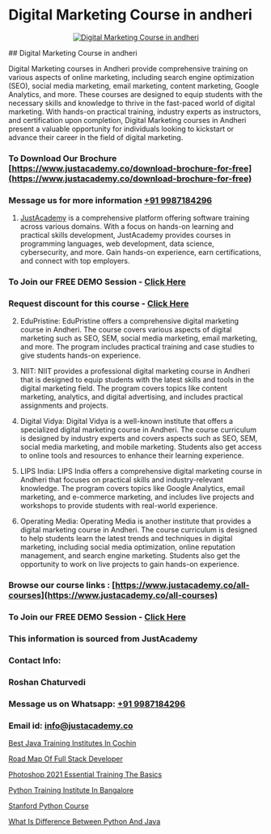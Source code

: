 # Digital Marketing Course in andheri

<p align="center">
  <a href="https://justacademy.co/course-detail/digital-marketing">
    <img src="https://justacademy.co/storage2/course_image/1676636720_course_image.webp" alt="Digital Marketing Course in andheri">
  </a>
</p>
## Digital Marketing Course in andheri

Digital Marketing courses in Andheri provide comprehensive training on various aspects of online marketing, including search engine optimization (SEO), social media marketing, email marketing, content marketing, Google Analytics, and more. These courses are designed to equip students with the necessary skills and knowledge to thrive in the fast-paced world of digital marketing. With hands-on practical training, industry experts as instructors, and certification upon completion, Digital Marketing courses in Andheri present a valuable opportunity for individuals looking to kickstart or advance their career in the field of digital marketing.
### To Download Our Brochure [https://www.justacademy.co/download-brochure-for-free](https://www.justacademy.co/download-brochure-for-free)
### Message us for more information [+91 9987184296](https://api.whatsapp.com/send?phone=919987184296)

1) [JustAcademy](https://justacademy.co) is a comprehensive platform offering software training across various domains. With a focus on hands-on learning and practical skills development, JustAcademy provides courses in programming languages, web development, data science, cybersecurity, and more. Gain hands-on experience, earn certifications, and connect with top employers.

### To Join our FREE DEMO Session - [Click Here](https://www.justacademy.co/register-for-course-demo/)
### Request discount for this course - [Click Here](https://justacademy.co/contact-us/)

2) EduPristine: EduPristine offers a comprehensive digital marketing course in Andheri. The course covers various aspects of digital marketing such as SEO, SEM, social media marketing, email marketing, and more. The program includes practical training and case studies to give students hands-on experience.

3) NIIT: NIIT provides a professional digital marketing course in Andheri that is designed to equip students with the latest skills and tools in the digital marketing field. The program covers topics like content marketing, analytics, and digital advertising, and includes practical assignments and projects.

4) Digital Vidya: Digital Vidya is a well-known institute that offers a specialized digital marketing course in Andheri. The course curriculum is designed by industry experts and covers aspects such as SEO, SEM, social media marketing, and mobile marketing. Students also get access to online tools and resources to enhance their learning experience.

5) LIPS India: LIPS India offers a comprehensive digital marketing course in Andheri that focuses on practical skills and industry-relevant knowledge. The program covers topics like Google Analytics, email marketing, and e-commerce marketing, and includes live projects and workshops to provide students with real-world experience.

6) Operating Media: Operating Media is another institute that provides a digital marketing course in Andheri. The course curriculum is designed to help students learn the latest trends and techniques in digital marketing, including social media optimization, online reputation management, and search engine marketing. Students also get the opportunity to work on live projects to gain hands-on experience.

### Browse our course links : [https://www.justacademy.co/all-courses](https://www.justacademy.co/all-courses) 
### To Join our FREE DEMO Session - [Click Here](https://www.justacademy.co/register-for-course-demo)


### This information is sourced from JustAcademy
### Contact Info:
### Roshan Chaturvedi
### Message us on Whatsapp: [+91 9987184296](https://api.whatsapp.com/send?phone=919987184296)
### Email id: [info@justacademy.co](mailto:info@justacademy.co)
                
[Best Java Training Institutes In Cochin](https://www.linkedin.com/pulse/best-java-training-institutes-cochin-justacademy-las-vegas-tg34f?trackingId=toGF%2BYRLPIeNPGnL%2F57sUA%3D%3D&lipi=urn%3Ali%3Apage%3Ad_flagship3_company_admin%3BSRVvZqxTRJ2BK3zMbr9wpQ%3D%3D)

[Road Map Of Full Stack Developer](https://www.linkedin.com/pulse/road-map-full-stack-developer-justacademy-jaipur-wab6c?trackingId=gl6M4vFKWiZApp6uFinNgg%3D%3D&lipi=urn%3Ali%3Apage%3Ad_flagship3_company_admin%3BAVJRhwTBSMSM%2FVRCHlBI2Q%3D%3D)

[Photoshop 2021 Essential Training The Basics](https://medium.com/@namusn/photoshop-2021-essential-training-the-basics-66ff8634d132)

[Python Training Institute In Bangalore](https://medium.com/@negishivu99/python-training-institute-in-bangalore-27867b97332c)

[Stanford Python Course](https://justacademyin.github.io/justacademy/stanford-python-course)

[What Is Difference Between Python And Java](https://justacademyin.github.io/justacademy/what-is-difference-between-python-and-java)

